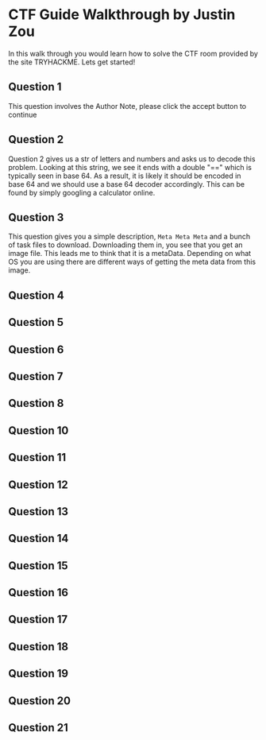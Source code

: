 # CTF Guide Walkthrough by Justin Zou
In this walk through you would learn how to solve the CTF room provided by the site TRYHACKME. Lets get started!

## Question 1
This question involves the Author Note, please click the accept button to continue
## Question 2
Question 2 gives us a str of letters and numbers and asks us to decode this problem. Looking at this string, we see it ends with a double "==" which is typically seen in base 64. As a result, it is likely it should be encoded in base 64 and we should use a base 64 decoder accordingly. This can be found by simply googling a calculator online.

## Question 3
This question gives you a simple description, `Meta Meta Meta` and a bunch of task files to download. Downloading them in, you see that you get an image file. This leads me to think that it is a metaData. Depending on what OS you are using there are different ways of getting the meta data from this image.
## Question 4
## Question 5
## Question 6
## Question 7
## Question 8
## Question 10
## Question 11
## Question 12
## Question 13
## Question 14
## Question 15
## Question 16
## Question 17
## Question 18
## Question 19
## Question 20
## Question 21